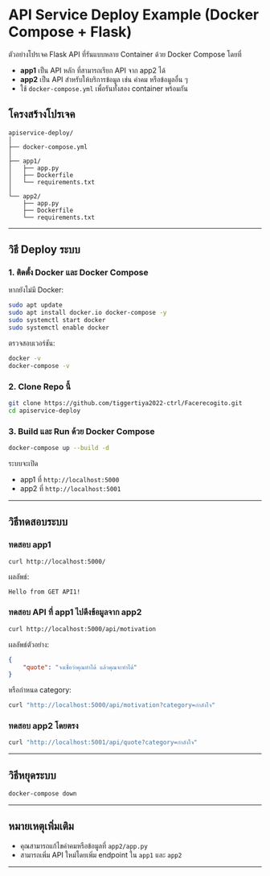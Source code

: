
# API Service Deploy Example (Docker Compose + Flask)

ตัวอย่างโปรเจค Flask API ที่รันแบบหลาย Container ด้วย Docker Compose โดยที่
- **app1** เป็น API หลัก ที่สามารถเรียก API จาก app2 ได้
- **app2** เป็น API สำหรับให้บริการข้อมูล เช่น คำคม หรือข้อมูลอื่น ๆ
- ใช้ `docker-compose.yml` เพื่อรันทั้งสอง container พร้อมกัน

## โครงสร้างโปรเจค

```
apiservice-deploy/
│
├── docker-compose.yml
│
├── app1/
│   ├── app.py
│   ├── Dockerfile
│   └── requirements.txt
│
└── app2/
    ├── app.py
    ├── Dockerfile
    └── requirements.txt
```

---

## วิธี Deploy ระบบ

### 1. ติดตั้ง Docker และ Docker Compose

หากยังไม่มี Docker:
```bash
sudo apt update
sudo apt install docker.io docker-compose -y
sudo systemctl start docker
sudo systemctl enable docker
```

ตรวจสอบเวอร์ชัน:
```bash
docker -v
docker-compose -v
```

### 2. Clone Repo นี้

```bash
git clone https://github.com/tiggertiya2022-ctrl/Facerecogito.git
cd apiservice-deploy
```

### 3. Build และ Run ด้วย Docker Compose

```bash
docker-compose up --build -d
```

ระบบจะเปิด
- app1 ที่ `http://localhost:5000`
- app2 ที่ `http://localhost:5001`

---

## วิธีทดสอบระบบ

### ทดสอบ app1
```bash
curl http://localhost:5000/
```
ผลลัพธ์:
```text
Hello from GET API1!
```

### ทดสอบ API ที่ app1 ไปดึงข้อมูลจาก app2
```bash
curl http://localhost:5000/api/motivation
```
ผลลัพธ์ตัวอย่าง:
```json
{
    "quote": "จงเชื่อว่าคุณทำได้ แล้วคุณจะทำได้"
}
```

หรือกำหนด category:
```bash
curl "http://localhost:5000/api/motivation?category=กำลังใจ"
```

### ทดสอบ app2 โดยตรง
```bash
curl "http://localhost:5001/api/quote?category=กำลังใจ"
```

---

## วิธีหยุดระบบ

```bash
docker-compose down
```

---

## หมายเหตุเพิ่มเติม
- คุณสามารถแก้ไขคำคมหรือข้อมูลที่ `app2/app.py`
- สามารถเพิ่ม API ใหม่โดยเพิ่ม endpoint ใน `app1` และ `app2`

---

